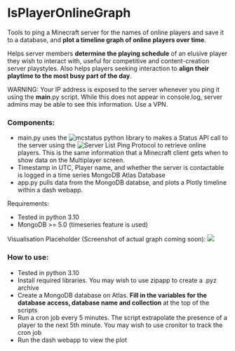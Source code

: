 # IsPlayerOnlineGraph
Tools to ping a Minecraft server for the names of online players and save it to a database, and **plot a timeline graph of online players over time**.

Helps server members **determine the playing schedule** of an elusive player they wish to interact with, useful for competitive and content-creation server playstyles. Also helps players seeking interaction to **align their playtime to the most busy part of the day**.

WARNING: Your IP address is exposed to the server whenever you ping it using the __main__.py script. While this does not appear in console.log, server admins may be able to see this information. Use a VPN.

### Components:
- main.py uses the ![mcstatus python library](https://github.com/py-mine/mcstatus) to makes a Status API call to the server using the ![Server List Ping Protocol](https://wiki.vg/Server_List_Ping) to retrieve online players. This is the same information that a Minecraft client gets when to show data on the Multiplayer screen.
- Timestamp in UTC, Player name, and whether the server is contactable is logged in a time series MongoDB Atlas Database
- app.py pulls data from the MongoDB databse, and plots a Plotly timeline within a dash webapp. 

Requirements:
- Tested in python 3.10
- MongoDB >= 5.0 (timeseries feature is used)

Visualisation Placeholder (Screenshot of actual graph coming soon):
![](https://linuxhint.com/wp-content/uploads/2022/08/Plotly.Express.Timeline-4.png)

### How to use:
- Tested in python 3.10
- Install required libraries. You may wish to use zipapp to create a .pyz archive
- Create a MongoDB database on Atlas. **Fill in the variables for the database access, database name and collection** at the top of the scripts
- Run a cron job every 5 minutes. The script extrapolate the presence of a player to the next 5th minute. You may wish to use cronitor to track the cron job
- Run the dash webapp to view the plot

